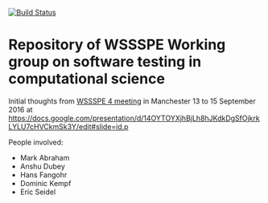 [![Build Status](https://travis-ci.org/WSSSPE/testing-in-science.svg?branch=master)](https://travis-ci.org/WSSSPE/testing-in-science)

# Repository of WSSSPE Working group on software testing in computational science

Initial thoughts from [WSSSPE 4
meeting](http://wssspe.researchcomputing.org.uk/wssspe4/agenda/) in
Manchester 13 to 15 September 2016 at
https://docs.google.com/presentation/d/14OYTOYXjhBjLh8hJKdkDgSfOjkrkLYLU7cHVCkmSk3Y/edit#slide=id.p

People involved:

- Mark Abraham
- Anshu Dubey
- Hans Fangohr
- Dominic Kempf
- Eric Seidel

